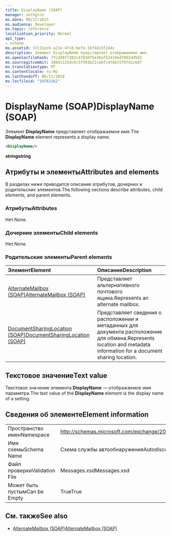```yaml
---
title: DisplayName (SOAP)
manager: sethgros
ms.date: 09/17/2015
ms.audience: Developer
ms.topic: reference
localization_priority: Normal
api_type:
- schema
ms.assetid: 37c31ecb-a21e-47c8-befe-1bf4415f244c
description: Элемент DisplayName представляет отображаемое имя.
ms.openlocfilehash: 7fcd38f7382c47838f5e38af52419ed7882dd582
ms.sourcegitcommit: 34041125dc8c5f993b21cebfc4f8b72f0fd2cb6f
ms.translationtype: MT
ms.contentlocale: ru-RU
ms.lasthandoff: 06/11/2018
ms.locfileid: "19762162"
---
```

# <a name="displayname-soap"></a><span data-ttu-id="8955f-103">DisplayName (SOAP)</span><span class="sxs-lookup"><span data-stu-id="8955f-103">DisplayName (SOAP)</span></span>

<span data-ttu-id="8955f-104">Элемент **DisplayName** представляет отображаемое имя.</span><span class="sxs-lookup"><span data-stu-id="8955f-104">The **DisplayName** element represents a display name.</span></span> 
  
```XML
<DisplayName/>
```

 <span data-ttu-id="8955f-105">**string**</span><span class="sxs-lookup"><span data-stu-id="8955f-105">**string**</span></span>
## <a name="attributes-and-elements"></a><span data-ttu-id="8955f-106">Атрибуты и элементы</span><span class="sxs-lookup"><span data-stu-id="8955f-106">Attributes and elements</span></span>

<span data-ttu-id="8955f-107">В разделах ниже приводится описание атрибутов, дочерних и родительских элементов.</span><span class="sxs-lookup"><span data-stu-id="8955f-107">The following sections describe attributes, child elements, and parent elements.</span></span>
  
### <a name="attributes"></a><span data-ttu-id="8955f-108">Атрибуты</span><span class="sxs-lookup"><span data-stu-id="8955f-108">Attributes</span></span>

<span data-ttu-id="8955f-109">Нет.</span><span class="sxs-lookup"><span data-stu-id="8955f-109">None.</span></span>
  
### <a name="child-elements"></a><span data-ttu-id="8955f-110">Дочерние элементы</span><span class="sxs-lookup"><span data-stu-id="8955f-110">Child elements</span></span>

<span data-ttu-id="8955f-111">Нет.</span><span class="sxs-lookup"><span data-stu-id="8955f-111">None.</span></span>
  
### <a name="parent-elements"></a><span data-ttu-id="8955f-112">Родительские элементы</span><span class="sxs-lookup"><span data-stu-id="8955f-112">Parent elements</span></span>

|<span data-ttu-id="8955f-113">**Элемент**</span><span class="sxs-lookup"><span data-stu-id="8955f-113">**Element**</span></span>|<span data-ttu-id="8955f-114">**Описание**</span><span class="sxs-lookup"><span data-stu-id="8955f-114">**Description**</span></span>|
|:-----|:-----|
|[<span data-ttu-id="8955f-115">AlternateMailbox (SOAP)</span><span class="sxs-lookup"><span data-stu-id="8955f-115">AlternateMailbox (SOAP)</span></span>](alternatemailbox-soap.md) <br/> |<span data-ttu-id="8955f-116">Представляет альтернативного почтового ящика.</span><span class="sxs-lookup"><span data-stu-id="8955f-116">Represents an alternate mailbox.</span></span>  <br/> |
|[<span data-ttu-id="8955f-117">DocumentSharingLocation (SOAP)</span><span class="sxs-lookup"><span data-stu-id="8955f-117">DocumentSharingLocation (SOAP)</span></span>](documentsharinglocation-soap.md) <br/> |<span data-ttu-id="8955f-118">Представляет сведения о расположении и метаданных для документа расположение для обмена.</span><span class="sxs-lookup"><span data-stu-id="8955f-118">Represents location and metadata information for a document sharing location.</span></span>  <br/> |
   
## <a name="text-value"></a><span data-ttu-id="8955f-119">Текстовое значение</span><span class="sxs-lookup"><span data-stu-id="8955f-119">Text value</span></span>

<span data-ttu-id="8955f-120">Текстовое значение элемента **DisplayName** — отображаемое имя параметра.</span><span class="sxs-lookup"><span data-stu-id="8955f-120">The text value of the **DisplayName** element is the display name of a setting.</span></span> 
  
## <a name="element-information"></a><span data-ttu-id="8955f-121">Сведения об элементе</span><span class="sxs-lookup"><span data-stu-id="8955f-121">Element information</span></span>

|||
|:-----|:-----|
|<span data-ttu-id="8955f-122">Пространство имен</span><span class="sxs-lookup"><span data-stu-id="8955f-122">Namespace</span></span>  <br/> |http://schemas.microsoft.com/exchange/2010/Autodiscover  <br/> |
|<span data-ttu-id="8955f-123">Имя схемы</span><span class="sxs-lookup"><span data-stu-id="8955f-123">Schema Name</span></span>  <br/> |<span data-ttu-id="8955f-124">Схема службы автообнаружения</span><span class="sxs-lookup"><span data-stu-id="8955f-124">Autodiscover schema</span></span>  <br/> |
|<span data-ttu-id="8955f-125">Файл проверки</span><span class="sxs-lookup"><span data-stu-id="8955f-125">Validation File</span></span>  <br/> |<span data-ttu-id="8955f-126">Messages.xsd</span><span class="sxs-lookup"><span data-stu-id="8955f-126">Messages.xsd</span></span>  <br/> |
|<span data-ttu-id="8955f-127">Может быть пустым</span><span class="sxs-lookup"><span data-stu-id="8955f-127">Can be Empty</span></span>  <br/> |<span data-ttu-id="8955f-128">True</span><span class="sxs-lookup"><span data-stu-id="8955f-128">True</span></span>  <br/> |
   
## <a name="see-also"></a><span data-ttu-id="8955f-129">См. также</span><span class="sxs-lookup"><span data-stu-id="8955f-129">See also</span></span>

- [<span data-ttu-id="8955f-130">AlternateMailbox (SOAP)</span><span class="sxs-lookup"><span data-stu-id="8955f-130">AlternateMailbox (SOAP)</span></span>](alternatemailbox-soap.md)

